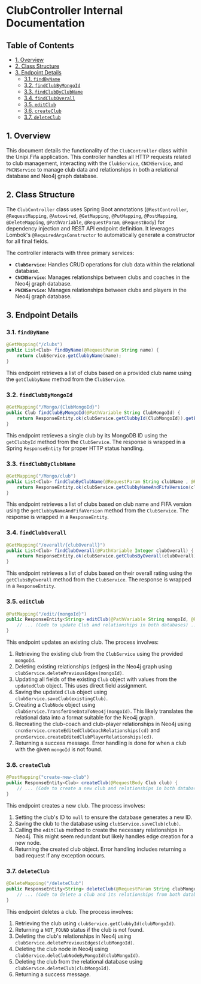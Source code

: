 # ClubController Internal Documentation

## Table of Contents

* [1. Overview](#1-overview)
* [2. Class Structure](#2-class-structure)
* [3. Endpoint Details](#3-endpoint-details)
    * [3.1. `findByName`](#31-findbyname)
    * [3.2. `findClubByMongoId`](#32-findclubbymongoid)
    * [3.3. `findClubByClubName`](#33-findclubbyclubname)
    * [3.4. `findClubOverall`](#34-findcluboverall)
    * [3.5. `editClub`](#35-editclub)
    * [3.6. `createClub`](#36-createclub)
    * [3.7. `deleteClub`](#37-deleteclub)


## 1. Overview

This document details the functionality of the `ClubController` class within the Unipi.Fifa application. This controller handles all HTTP requests related to club management, interacting with the `ClubService`, `CNCNService`, and `PNCNService` to manage club data and relationships in both a relational database and Neo4j graph database.

## 2. Class Structure

The `ClubController` class uses Spring Boot annotations (`@RestController`, `@RequestMapping`, `@Autowired`, `@GetMapping`, `@PutMapping`, `@PostMapping`, `@DeleteMapping`, `@PathVariable`, `@RequestParam`, `@RequestBody`) for dependency injection and REST API endpoint definition.  It leverages Lombok's `@RequiredArgsConstructor` to automatically generate a constructor for all final fields.

The controller interacts with three primary services:

*   **`ClubService`:** Handles CRUD operations for club data within the relational database.
*   **`CNCNService`:** Manages relationships between clubs and coaches in the Neo4j graph database.
*   **`PNCNService`:** Manages relationships between clubs and players in the Neo4j graph database.


## 3. Endpoint Details

### 3.1. `findByName`

```java
@GetMapping("/clubs")
public List<Club> findByName(@RequestParam String name) {
    return clubService.getClubbyName(name);
}
```

This endpoint retrieves a list of clubs based on a provided club name using the `getClubbyName` method from the `ClubService`.

### 3.2. `findClubByMongoId`

```java
@GetMapping("/Mongo/{ClubMongoId}")
public Club findClubByMongoId(@PathVariable String ClubMongoId) {
    return ResponseEntity.ok(clubService.getClubbyId(ClubMongoId)).getBody();
}
```

This endpoint retrieves a single club by its MongoDB ID using the `getClubbyId` method from the `ClubService`.  The response is wrapped in a Spring `ResponseEntity` for proper HTTP status handling.


### 3.3. `findClubByClubName`

```java
@GetMapping("/Mongo/club")
public List<Club> findClubByClubName(@RequestParam String clubName , @RequestParam Integer fifa_version) {
    return ResponseEntity.ok(clubService.getClubbyNameAndFifaVersion(clubName , fifa_version)).getBody();
}
```

This endpoint retrieves a list of clubs based on club name and FIFA version using the `getClubbyNameAndFifaVersion` method from the `ClubService`. The response is wrapped in a `ResponseEntity`.


### 3.4. `findClubOverall`

```java
@GetMapping("/overall/{clubOverall}")
public List<Club> findClubOverall(@PathVariable Integer clubOverall) {
    return ResponseEntity.ok(clubService.getClubsByOverall(clubOverall)).getBody();
}
```

This endpoint retrieves a list of clubs based on their overall rating using the `getClubsByOverall` method from the `ClubService`. The response is wrapped in a `ResponseEntity`.

### 3.5. `editClub`

```java
@PutMapping("/edit/{mongoId}")
public ResponseEntity<String> editClub(@PathVariable String mongoId, @RequestBody Club updatedClub) {
    // ... (Code to update Club and relationships in both databases) ...
}
```

This endpoint updates an existing club.  The process involves:

1.  Retrieving the existing club from the `ClubService` using the provided `mongoId`.
2.  Deleting existing relationships (edges) in the Neo4j graph using `clubService.deletePreviousEdges(mongoId)`.
3.  Updating all fields of the existing `Club` object with values from the `updatedClub` object.  This uses direct field assignment.
4.  Saving the updated `Club` object using `clubService.saveClub(existingClub)`.
5.  Creating a `ClubNode` object using `clubService.TransferOneDataToNeo4j(mongoId)`.  This likely translates the relational data into a format suitable for the Neo4j graph.
6.  Recreating the club-coach and club-player relationships in Neo4j using `cncnService.createEditedClubCoachRelationships(cd)` and `pncnService.createEditedClubPlayerRelationships(cd)`.
7.  Returning a success message.  Error handling is done for when a club with the given `mongoId` is not found.

### 3.6. `createClub`

```java
@PostMapping("create-new-club")
public ResponseEntity<Club> createClub(@RequestBody Club club) {
    // ... (Code to create a new club and relationships in both databases) ...
}
```

This endpoint creates a new club.  The process involves:

1.  Setting the club's ID to `null` to ensure the database generates a new ID.
2.  Saving the club to the database using `clubService.saveClub(club)`.
3.  Calling the `editClub` method to create the necessary relationships in Neo4j. This might seem redundant but likely handles edge creation for a new node.
4.  Returning the created club object.  Error handling includes returning a bad request if any exception occurs.


### 3.7. `deleteClub`

```java
@DeleteMapping("/deleteClub")
public ResponseEntity<String> deleteClub(@RequestParam String clubMongoId) {
    // ... (Code to delete a club and its relationships from both databases) ...
}
```

This endpoint deletes a club. The process involves:

1. Retrieving the club using `clubService.getClubbyId(clubMongoId)`.
2. Returning a `NOT_FOUND` status if the club is not found.
3. Deleting the club's relationships in Neo4j using `clubService.deletePreviousEdges(clubMongoId)`.
4. Deleting the club node in Neo4j using `clubService.deleClubNodeByMongoId(clubMongoId)`.
5. Deleting the club from the relational database using `clubService.deleteClub(clubMongoId)`.
6. Returning a success message.

